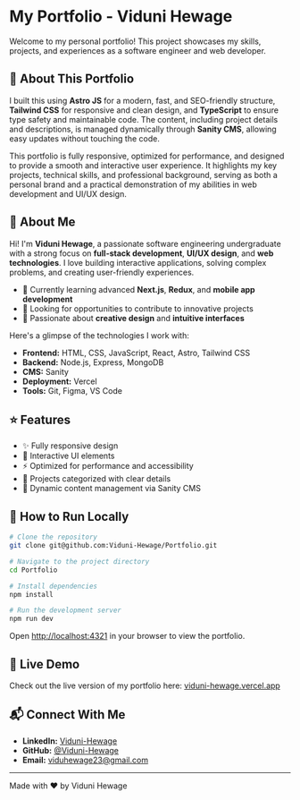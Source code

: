 # My Portfolio - Viduni Hewage

Welcome to my personal portfolio! This project showcases my skills, projects, and experiences as a software engineer and web developer.

## 💼 About This Portfolio

I built this using **Astro JS** for a modern, fast, and SEO-friendly structure, **Tailwind CSS** for responsive and clean design, and **TypeScript** to ensure type safety and maintainable code. The content, including project details and descriptions, is managed dynamically through **Sanity CMS**, allowing easy updates without touching the code.

This portfolio is fully responsive, optimized for performance, and designed to provide a smooth and interactive user experience. It highlights my key projects, technical skills, and professional background, serving as both a personal brand and a practical demonstration of my abilities in web development and UI/UX design.

## 🚀 About Me

Hi! I'm **Viduni Hewage**, a passionate software engineering undergraduate with a strong focus on **full-stack development**, **UI/UX design**, and **web technologies**. I love building interactive applications, solving complex problems, and creating user-friendly experiences.

- 🌱 Currently learning advanced **Next.js**, **Redux**, and **mobile app development**
- 💼 Looking for opportunities to contribute to innovative projects
- 🎨 Passionate about **creative design** and **intuitive interfaces**

Here's a glimpse of the technologies I work with:

- **Frontend:** HTML, CSS, JavaScript, React, Astro, Tailwind CSS
- **Backend:** Node.js, Express, MongoDB
- **CMS:** Sanity
- **Deployment:** Vercel
- **Tools:** Git, Figma, VS Code

## ⭐ Features

- ✨ Fully responsive design
- 🎯 Interactive UI elements
- ⚡ Optimized for performance and accessibility
- 📂 Projects categorized with clear details
- 🔄 Dynamic content management via Sanity CMS


## 📌 How to Run Locally
```bash
# Clone the repository
git clone git@github.com:Viduni-Hewage/Portfolio.git

# Navigate to the project directory
cd Portfolio

# Install dependencies
npm install

# Run the development server
npm run dev
```

Open [http://localhost:4321](http://localhost:4321) in your browser to view the portfolio.


## 🔗 Live Demo

Check out the live version of my portfolio here: [viduni-hewage.vercel.app](https://viduni-hewage.vercel.app/)

## 📬 Connect With Me

- **LinkedIn:** [Viduni-Hewage](www.linkedin.com/in/viduni-hewage-011a30293)
- **GitHub:** [@Viduni-Hewage](https://github.com/Viduni-Hewage)
- **Email:** viduhewage23@gmail.com

---

Made with ❤️ by Viduni Hewage